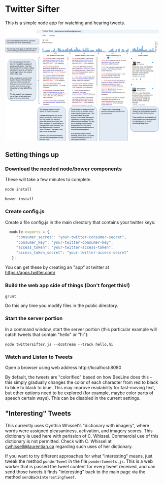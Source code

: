 # Twitter Sifter

This is a simple node app for watching and hearing tweets.

<img src="https://github.com/nowherenearithaca/twittersifter/blob/master/twittersifter_screenshot.png" width="500px">




## Setting things up

### Download the needed node/bower components

These will take a few minutes to complete.

`node install`

`bower install`

### Create config.js

Create a file config.js in the main directory that contains your twitter keys:

```javascript
  module.exports = {
     "consumer_secret": "your-twitter-consumer-secret",
     "consumer_key": "your-twitter-consumer-key",
     "access_token": "your-twitter-access-token",
     "access_token_secret": "your-twitter-access-secret"
   };
```
You can get these by creating an "app" at twitter at https://apps.twitter.com/

### Build the web app side of things (Don't forget this!)

`grunt`

Do this any time you modify files in the public directory.

### Start the server portion

In a command window, start the server portion (this particular example will catch tweets that contain "hello" or "hi"):

`node twittersifter.js --doStream --track hello,hi`

### Watch and Listen to Tweets

Open a browser using web address http://localhost:8080

By default, the tweets are "colorified" based on how BeeLine does this - this simply gradually changes the color of each character
from red to black to blue to black to blue.  This may improve readability for fast-moving text, but other options
need to be explored (for example, maybe color parts of speech certain ways).  This can be disabled in the current settings.


## "Interesting" Tweets

This currently uses Cynthia Whissel's "dictionary with imagery", where words were assigned
 pleasantness, activation, and imagery scores.
 This dictionary is used here with perission of C. Whissel.
  Commercial use of this dictionary is not permitted.  Check with 
	C. Whissel at cwhissell@laurentian.ca regarding such uses of her dictionary.

If you want to try different approaches for what "interesting" means, just tweak the 
method `ponderTweet` in the file `pondertweeets.js`.  This is a web worker that is passed the tweet content
for every tweet received, and can send those tweets it finds "interesting" back to the main page via the 
method `sendBackInterestingTweet`.

